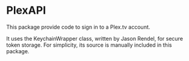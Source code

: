 # PlexAPI

This package provide code to sign in to a Plex.tv account.

It uses the KeychainWrapper class, written by Jason Rendel, for secure token storage. For simplicity, its source is manually included in this package.
